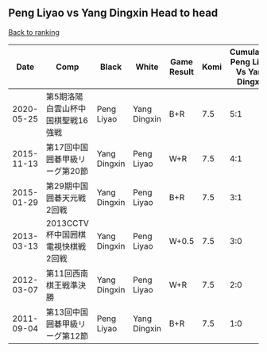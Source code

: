 ## Peng Liyao vs Yang Dingxin Head to head

[Back to ranking](../../index.md)




| **Date** | **Comp** | **Black** | **White** | **Game Result** | **Komi** | **Cumulative Peng Liyao Vs Yang Dingxin** | **Peng Liyao Streak** | **Yang Dingxin Streak** | 
| --- | --- | --- | --- | --- | --- | --- | --- | --- |
| 2020-05-25 | 第5期洛陽白雲山杯中国棋聖戦16強戦 | Peng Liyao | Yang Dingxin | B+R | 7.5 | 5:1 | 2 | 0 | 
| 2015-11-13 | 第17回中国囲碁甲級リーグ第20節 | Yang Dingxin | Peng Liyao | W+R | 7.5 | 4:1 | 1 | 0 | 
| 2015-01-29 | 第29期中国囲碁天元戦2回戦 | Yang Dingxin | Peng Liyao | B+R | 7.5 | 3:1 | 0 | 1 | 
| 2013-03-13 | 2013CCTV杯中国囲棋電視快棋戦2回戦 | Yang Dingxin | Peng Liyao | W+0.5 | 7.5 | 3:0 | 3 | 0 | 
| 2012-03-07 | 第11回西南棋王戦準決勝 | Yang Dingxin | Peng Liyao | W+R | 7.5 | 2:0 | 2 | 0 | 
| 2011-09-04 | 第13回中国囲碁甲級リーグ第12節 | Peng Liyao | Yang Dingxin | B+R | 7.5 | 1:0 | 1 | 0 |





